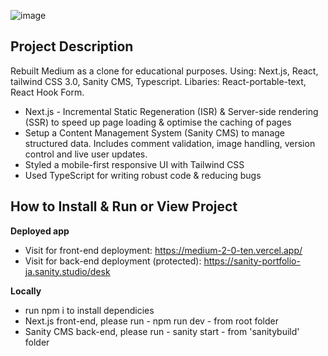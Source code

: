 ![image](https://user-images.githubusercontent.com/90621208/151325852-b714a69e-14ac-4110-b14f-9807246e9007.png)

## Project Description
Rebuilt Medium as a clone for educational purposes. Using: Next.js, React, tailwind CSS 3.0, Sanity CMS, Typescript. Libaries: React-portable-text, React Hook Form.

- Next.js - Incremental Static Regeneration (ISR) & Server-side rendering (SSR)  to speed up page loading & optimise the caching of pages
- Setup a Content Management System (Sanity CMS) to manage structured data. Includes comment validation, image handling, version control and live user updates.
- Styled a mobile-first responsive UI with Tailwind CSS
- Used TypeScript for writing robust code & reducing bugs  

## How to Install & Run or View Project
**Deployed app**
- Visit for front-end deployment: https://medium-2-0-ten.vercel.app/
- Visit for back-end deployment (protected): https://sanity-portfolio-ja.sanity.studio/desk

**Locally** 
- run npm i to install dependicies
- Next.js front-end, please run - npm run dev - from root folder
- Sanity CMS back-end, please run - sanity start - from 'sanitybuild' folder 
